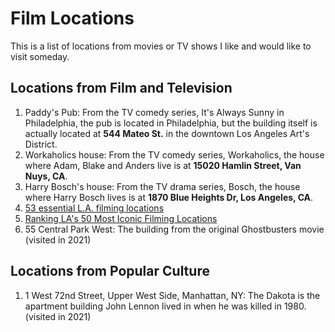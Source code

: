 # Film Locations

This is a list of locations from movies or TV shows I like and would like to visit someday.


## Locations from Film and Television

1. Paddy's Pub: From the TV comedy series, It's Always Sunny in Philadelphia, the pub is located in Philadelphia, but the building itself is actually located at **544 Mateo St.** in the downtown Los Angeles Art's District.
2. Workaholics house: From the TV comedy series, Workaholics, the house where Adam, Blake and Anders live is at **15020 Hamlin Street, Van Nuys, CA**.
3. Harry Bosch's house: From the TV drama series, Bosch, the house where Harry Bosch lives is at **1870 Blue Heights Dr, Los Angeles, CA**.
4. [53 essential L.A. filming locations](https://www.latimes.com/entertainment-arts/list/53-essential-l-a-filming-locations-how-many-have-you-visited)
5. [Ranking LA's 50 Most Iconic Filming Locations](https://giggster.com/blog/famous-los-angeles-filming-locations/)
6. 55 Central Park West: The building from the original Ghostbusters movie (visited in 2021)



## Locations from Popular Culture

1. 1 West 72nd Street, Upper West Side, Manhattan, NY: The Dakota is the apartment building John Lennon lived in when he was killed in 1980. (visited in 2021)

